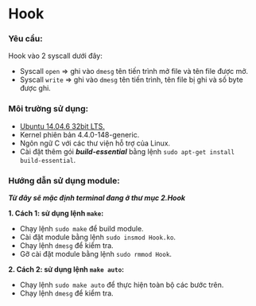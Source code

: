 # Hook

### Yêu cầu:

Hook vào 2 syscall dưới đây:
- Syscall `open` => ghi vào `dmesg` tên tiến trình mở file và tên file được mở.
- Syscall `write` => ghi vào `dmesg` tên tiến trình, tên file bị ghi và số byte được ghi.

### Môi trường sử dụng:

- [Ubuntu 14.04.6 32bit LTS.](http://releases.ubuntu.com/14.04/ubuntu-14.04.6-desktop-i386.iso)
- Kernel phiên bản 4.4.0-148-generic.
- Ngôn ngữ C với các thư viện hỗ trợ của Linux.
- Cài đặt thêm gói ***build-essential*** bằng lệnh `sudo apt-get install build-essential`.

### Hướng dẫn sử dụng module:

***Từ đây sẽ mặc định terminal đang ở thư mục 2.Hook***

**1. Cách 1: sử dụng lệnh `make`:**
- Chạy lệnh `sudo make` để build module.
- Cài đặt module bằng lệnh `sudo insmod Hook.ko`.
- Chạy lệnh `dmesg` để kiểm tra.
- Gỡ cài đặt module bằng lệnh `sudo rmmod Hook`.

**2. Cách 2: sử dụng lệnh `make auto`:**
- Chạy lệnh `sudo make auto` để thực hiện toàn bộ các bước trên.
- Chạy lệnh `dmesg` để kiểm tra.

